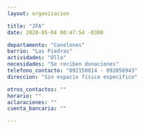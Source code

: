 ```yaml
---
layout: organizacion

title: "JFA"
date: 2020-05-04 00:47:54 -0300

departamento: "Canelones"
barrio: "Las Piedras"
actividades: "Olla"
necesidades: "Se reciben donaciones"
telefono_contacto: "092150814 - 092056943"
direccion: "Sin espacio físico específico"

otros_contactos: ""
horario: ""
aclaraciones: ""
cuenta_bancaria: ""

---
```

